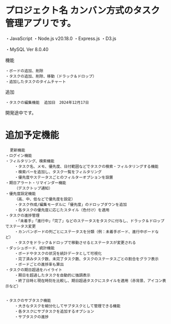 # プロジェクト名  カンバン方式のタスク管理アプリです。
  ・JavaScript
  ・Node.js  v20.18.0
  ・Express.js
  ・D3.js

  ・MySQL Ver 8.0.40


  機能
  
    ・ボードの追加、削除
    ・タスクの追加、削除、移動（ドラック＆ドロップ）
    ・追加したタスクのタイムチャート

  追加
  
    ・タスクの編集機能  追加日　2024年12月17日
    
  開発途中です。
#  追加予定機能
      更新機能
    ・ログイン機能
    ・フィルタリング、検索機能
        ・タスク名、メモ、優先度、日付範囲などでタスクの検索・フィルタリングする機能
        ・検索バーを追加し、タスク一覧をフィルタリング
        ・優先度やステータスごとのフィルターオプションを設置
    ・期日アラート・リマインダー機能
        （デスクトップ通知）
    ・優先度設定機能
        （高、中、低などで優先度を設定）
        ・タスク作成/編集モーダルに「優先度」のドロップダウンを追加
        ・各タスクの優先度に応じたスタイル（色付け）を適用
    ・タスクの進捗管理
        ・「未着手」「進行中」「完了」などのステータスをタスクに付与し、ドラック＆ドロップでステータス変更
        ・カンバンボードの列ごとにステータスを分類（例：未着手ボード、進行中ボードなど）
        ・タスクをドラック＆ドロップで移動させるとステータスが変更される
    ・ダッシュボード、統計機能
        ・ボードやタスクの状況を統計データとして可視化
        ・完了済みタスク数、未完了タスク数、タスクのステータスごとの割合をグラフ表示
        ・ボードごとの進捗率も算出
    ・タスクの期日超過をハイライト
        ・期日を超過したタスクを自動的に強調表示
        ・終了日時と現在時刻を比較し、期日超過タスクにスタイルを適用（赤背景、アイコン表示など）
        

    ・タスクのサブタスク機能
        ・大きなタスクを細分化してサブタスクとして管理できる機能
        ・各タスクにサブタスクを追加するオプション
        ・サブタスクの進捗

